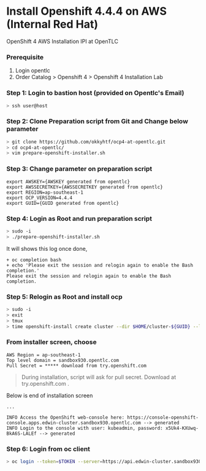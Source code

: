 # Install Openshift 4.4.4 on AWS (Internal Red Hat)
OpenShift 4 AWS Installation IPI at OpenTLC 

### Prerequisite
1. Login opentlc
2. Order Catalog > Openshift 4 > Openshift 4 Installation Lab

### Step 1: Login to bastion host (provided on Opentlc's Email)
```bash
> ssh user@host
```
### Step 2: Clone Preparation script from Git and Change below parameter
```bash
> git clone https://github.com/okkyhtf/ocp4-at-opentlc.git
> cd ocp4-at-opentlc/
> vim prepare-openshift-installer.sh
```
### Step 3: Change parameter on preparation script
```properties
export AWSKEY={AWSKEY generated from opentlc}
export AWSSECRETKEY={AWSSECRETKEY generated from opentlc}
export REGION=ap-southeast-1
export OCP_VERSION=4.4.4
export GUID={GUID generated from opentlc}
```

### Step 4: Login as Root and run preparation script
```bash
> sudo -i
> ./prepare-openshift-installer.sh
```

It will shows this log once done,
```
+ oc completion bash
+ echo 'Please exit the session and relogin again to enable the Bash completion.'
Please exit the session and relogin again to enable the Bash completion.

```

### Step 5: Relogin as Root and install ocp
```bash
> sudo -i
> exit
> tmux
> time openshift-install create cluster --dir $HOME/cluster-${GUID} --log-level debug
```

### From installer screen, choose
```
AWS Region = ap-southeast-1
Top level domain = sandbox930.opentlc.com
Pull Secret = ***** download from try.openshift.com
```
> During installation, script will ask for pull secret. Download at try.openshift.com .

Below is end of installation screen
```
...

INFO Access the OpenShift web-console here: https://console-openshift-console.apps.edwin-cluster.sandbox930.opentlc.com --> generated
INFO Login to the console with user: kubeadmin, password: x5Uk4-KXUwq-BkA6S-LALEf --> generated
```

### Step 6: Login from oc client
```bash
> oc login --token=$TOKEN --server=https://api.edwin-cluster.sandbox930.opentlc.com:6443
```
